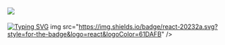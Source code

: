 # <img src="https://capsule-render.vercel.app/api?type=wave&color=auto&height=300&section=header&text=capsule%20render&fontSize=90" />
[![Typing SVG](https://readme-typing-svg.demolab.com/?lines=First+line+of+text;Second+line+of+text)](https://git.io/typing-svg)
img src="https://img.shields.io/badge/react-20232a.svg?style=for-the-badge&logo=react&logoColor=61DAFB" />
